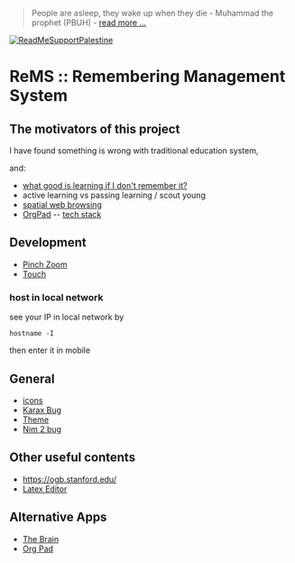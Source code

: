 > People are asleep, they wake up when they die - Muhammad the prophet (PBUH) - [read more ...](https://the12thimam.com/2020/04/06/people-are-asleep-when-they-die-they-awake/)

[![ReadMeSupportPalestine](https://raw.githubusercontent.com/Safouene1/support-palestine-banner/master/banner-support.svg)](https://github.com/Safouene1/support-palestine-banner)

# ReMS :: Remembering Management System

## The motivators of this project
I have found something is wrong with traditional education system,

and:
- [what good is learning if I don't remember it?](https://files.eric.ed.gov/fulltext/EJ1055665.pdf)
- active learning vs passing learning / scout young
- [spatial web browsing](https://maggieappleton.com/spatial-web)
- [OrgPad](https://orgpad.com/) -- [tech stack](https://orgpad.com/o/Cx0toaAblKpKUSZasDxsxK?token=DtN36_XBJGqKhdJk2pwl1Z)

## Development
- [Pinch Zoom](https://gist.github.com/Martin-Pitt/2756cf86dca90e179b4e75003d7a1a2b)
- [Touch](https://konvajs.org/docs/sandbox/Multi-touch_Scale_Stage.html)


### host in local network
see your IP in local network by
```
hostname -I
```
then enter it in mobile

## General 
- [icons](https://www.svgrepo.com/collection/solar-bold-duotone-icons/)
- [Karax Bug](https://github.com/karaxnim/karax/issues/267)
- [Theme](https://bootswatch.com/litera)
- [Nim 2 bug](https://github.com/nim-lang/Nim/issues/22510)

## Other useful contents 
- https://ogb.stanford.edu/
- [Latex Editor](https://latexeditor.lagrida.com/)

## Alternative Apps
- [The Brain](https://thebrain.com/)
- [Org Pad](https://orgpad.info/)
